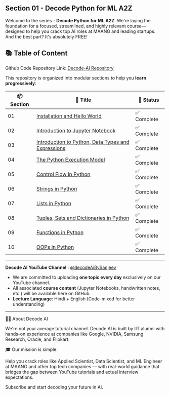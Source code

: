 ## Section 01 - Decode Python for ML A2Z

Welcome to the series - **Decode Python for ML A2Z**. We're laying the foundation for a focused, streamlined, and highly relevant course—designed to help you crack top AI roles at MAANG and leading startups. And the best part? It's absolutely FREE!

## 📚 Table of Content

Github Code Repository Link: [Decode-AI Repository](https://github.com/Decode-AI-By-Sanjeev/Decode-AI/tree/main/Section%2001%20-%20Decode%20Python%20for%20ML%20A2Z)

This repository is organized into modular sections to help you **learn progressively**:

| 📦 Section | 📘 Title                                             | 🧭 Status         |
|------------|------------------------------------------------------|-------------------|
| 01         | [Installation and Hello World](https://decode-ai-by-sanjeev.github.io/Decode-AI/Section%2001%20-%20Decode%20Python%20for%20ML%20A2Z/1.01%20Installation%20and%20Hello%20World)                                    | ✅ Complete       |
| 02         |  [Introduction to Jupyter Notebook](https://decode-ai-by-sanjeev.github.io/Decode-AI/Section%2001%20-%20Decode%20Python%20for%20ML%20A2Z/1.02%20Introduction%20to%20Jupyter%20Notebook)                             |  ✅ Complete      |
| 03         | [Introduction to Python, Data Types and Expressions](https://decode-ai-by-sanjeev.github.io/Decode-AI/Section%2001%20-%20Decode%20Python%20for%20ML%20A2Z/1.03%20Introduction%20to%20Python%2C%20Data%20Types%20and%20Expressions)              |  ✅ Complete       |
| 04         | [The Python Execution Model](https://decode-ai-by-sanjeev.github.io/Decode-AI/Section%2001%20-%20Decode%20Python%20for%20ML%20A2Z/1.04%20%5BBonus%20Section%5D%20The%20Python%20Execution%20Model)                                    | ✅ Complete       |
| 05         |  [Control Flow in Python](https://decode-ai-by-sanjeev.github.io/Decode-AI/Section%2001%20-%20Decode%20Python%20for%20ML%20A2Z/1.05%20Control%20Flow%20in%20Python)                             |  ✅ Complete      |
| 06         | [Strings in Python](https://decode-ai-by-sanjeev.github.io/Decode-AI/Section%2001%20-%20Decode%20Python%20for%20ML%20A2Z/1.06%20Strings%20in%20Python)              |  ✅ Complete       |
| 07         | [Lists in Python](https://decode-ai-by-sanjeev.github.io/Decode-AI/Section%2001%20-%20Decode%20Python%20for%20ML%20A2Z/1.07%20Lists%20in%20Python)                                    | ✅ Complete       |
| 08         |  [ Tuples, Sets and Dictionaries in Python](https://decode-ai-by-sanjeev.github.io/Decode-AI/Section%2001%20-%20Decode%20Python%20for%20ML%20A2Z/1.08%20Tuples%2C%20Sets%20and%20Dictionaries%20in%20Python)                             |  ✅ Complete      |
| 09         | [Functions in Python](https://decode-ai-by-sanjeev.github.io/Decode-AI/Section%2001%20-%20Decode%20Python%20for%20ML%20A2Z/1.09%20Functions%20in%20Python)              |  ✅ Complete       |
| 10         | [OOPs in Python](https://decode-ai-by-sanjeev.github.io/Decode-AI/Section%2001%20-%20Decode%20Python%20for%20ML%20A2Z/1.10%20OOPs%20in%20Python)                                    | ✅ Complete       |

---

**Decode AI YouTube Channel** : [@decodeAiBySanjeev](https://www.youtube.com/@decodeAiBySanjeev)
- We are committed to uploading **one topic every day** exclusively on our YouTube channel.
- All associated **course content** (Jupyter Notebooks, handwritten notes, etc.) will be available here on GitHub.
- **Lecture Language**: Hindi + English (Code-mixed for better understanding)

---
👨‍💻 About Decode AI

We're not your average tutorial channel. Decode AI is built by IIT alumni with hands-on experience at companies like Google, NVIDIA, Samsung Research, Oracle, and Flipkart.

🎓 Our mission is simple:

Help you crack roles like Applied Scientist, Data Scientist, and ML Engineer at MAANG and other top tech companies — with real-world guidance that bridges the gap between YouTube tutorials and actual interview expectations.

Subscribe and start decoding your future in AI.



